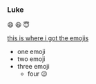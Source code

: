 ### Luke

:smile:
:laughing:
:innocent:

[this is where i got the emojis](https://github.com/ikatyang/emoji-cheat-sheet/blob/master/README.md#smileys--emotion)

* one emoji
* two emoji
* three emoji
    * four :wink: